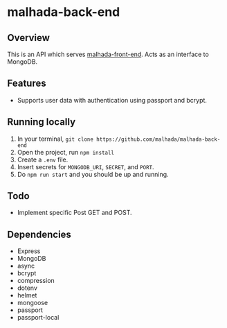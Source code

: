 # malhada-back-end
## Overview
This is an API which serves [malhada-front-end](https://github.com/malhada/malhada-front-end). Acts as an interface to MongoDB.

## Features
- Supports user data with authentication using passport and bcrypt.

## Running locally
1. In your terminal, `git clone https://github.com/malhada/malhada-back-end`
2. Open the project, run `npm install`
3. Create a `.env` file.
4. Insert secrets for `MONGODB_URI`, `SECRET`, and `PORT`.
5. Do `npm run start` and you should be up and running.

## Todo
- Implement specific Post GET and POST.
  
## Dependencies
- Express
- MongoDB
- async
- bcrypt
- compression
- dotenv
- helmet
- mongoose
- passport
- passport-local